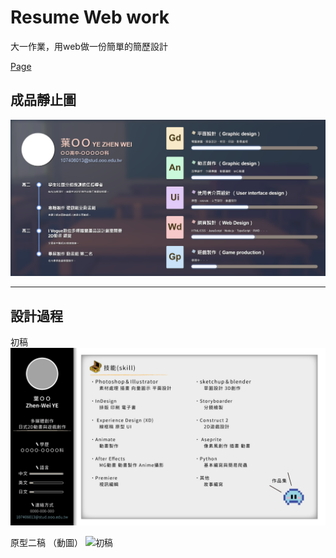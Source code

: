 # Resume Web work

大一作業，用web做一份簡單的簡歷設計

[Page](https://zhen-wei.github.io/Resume-Web-work/)

## 成品靜止圖

![index](img/index.png)

---

## 設計過程

初稿
![初稿](img/web-01.png)

原型二稿 （動圖）
![初稿](img/web-02.png)

